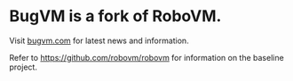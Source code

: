 # BugVM is a fork of RoboVM.

Visit [bugvm.com](http://bugvm.com) for latest news and information.

Refer to https://github.com/robovm/robovm for information on the baseline project.
